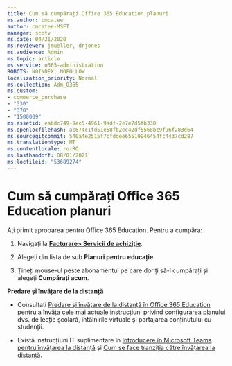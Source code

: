 ```yaml
---
title: Cum să cumpărați Office 365 Education planuri
ms.author: cmcatee
author: cmcatee-MSFT
manager: scotv
ms.date: 04/21/2020
ms.reviewer: jmueller, drjones
ms.audience: Admin
ms.topic: article
ms.service: o365-administration
ROBOTS: NOINDEX, NOFOLLOW
localization_priority: Normal
ms.collection: Adm_O365
ms.custom:
- commerce_purchase
- "330"
- "370"
- "1500009"
ms.assetid: eabdc749-9ec5-4961-9adf-2e7e7d5fb330
ms.openlocfilehash: ac674c1fd51e58fb2ec42df5568bc9f96f283d64
ms.sourcegitcommit: 540a4e2515f7cfddee65519046454fc4437cd287
ms.translationtype: MT
ms.contentlocale: ro-RO
ms.lasthandoff: 08/01/2021
ms.locfileid: "53689274"
---
```

# <a name="how-to-purchase-office-365-education-plans"></a>Cum să cumpărați Office 365 Education planuri

Ați primit aprobarea pentru Office 365 Education.  Pentru a cumpăra:

1. Navigați la **[ Facturare> Servicii de achiziție](https://portal.office.com/AdminPortal/Home#/catalog)**.

2. Alegeți din lista de sub **Planuri pentru educație**.

3. Țineți mouse-ul peste abonamentul pe care doriți să-l cumpărați și alegeți **Cumpărați acum**.

**Predare și învățare de la distanță**

- Consultați [Predare și învățare de la distanță în Office 365 Education](https://support.office.com/article/remote-teaching-and-learning-in-office-365-education-f651ccae-7b65-478b-8366-51bb884025c4) pentru a învăța cele mai actuale instrucțiuni privind configurarea planului dvs. de lecție școlară, întâlnirile virtuale și partajarea conținutului cu studenții.

- Există instrucțiuni IT suplimentare în [Introducere în Microsoft Teams pentru învățarea la distanță](/MicrosoftTeams/remote-learning-edu) și [Cum se face tranziția către învățarea la distanță](https://www.microsoft.com/education/remote-learning).
